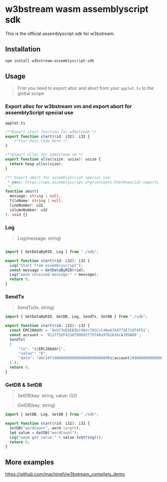 # w3bstream wasm assemblyscript sdk

This is the official assemblyscript sdk for w3bstream.

## Installation

```bash
npm install w3bstream-assemblyscript-sdk
```

## Usage

> Frist you need to export alloc and abort from your `applet.ts` to the global scope

### Export alloc for w3bstream vm and export abort for assemblyScript special use

`applet.ts`
```typescript
/**Export start function for w3bstream */
export function start(rid: i32): i32 {
    /*Your main code here.*/
}

/**Export alloc for w3bstream vm */
export function alloc(size: usize): usize {
  return heap.alloc(size);
}

/** Export abort for assemblyScript special use
 * @doc: https://www.assemblyscript.org/concepts.html#special-imports
 */
function abort(
  message: string | null,
  fileName: string | null,
  lineNumber: u32,
  columnNumber: u32
): void {}
```
### Log 

> Log(message: string)

```typescript

import { GetDataByRID, Log } from "./sdk";

export function start(rid: i32): i32 {
  Log("Start from assemblyscript");
  const message = GetDataByRID(rid);
  Log("wasm received message:" + message);
  return 0;
}
```

### SendTx
> SendTx(tx: string)
```typescript
import { GetDataByRID, GetDB, Log, SendTx, SetDB } from "./sdk";

export function start(rid: i32): i32 {
  const ERC20Addr = `0xb73eE6EB5b1984c78CCcC49eA7Ad773E71d74F51`;
  const account = `9117f5EF4156709092f79740a97b1638cA399A00`;
  SendTx(`
  {
      "to": "${ERC20Addr}",
      "value": "0",
      "data": "40c10f19000000000000000000000000${account}0000000000000000000000000000000000000000000000000de0b6b3a7640000"
  }`);
  return 0;
}
```

### GetDB & SetDB
> SetDB(key: string, value: i32)

> GetDB(key: string)
```typescript
import { GetDB, Log, SetDB } from "./sdk";

export function start(rid: i32): i32 {
  SetDB("wordCount", word.length);
  let value = GetDB("wordCount");
  Log("wasm get value:" + value.toString());
  return 0;
}
```

## More examples
https://github.com/machinefi/w3bstream_compilets_demo
